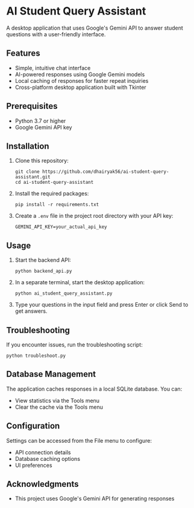 # AI Student Query Assistant

A desktop application that uses Google's Gemini API to answer student questions with a user-friendly interface.

## Features

- Simple, intuitive chat interface
- AI-powered responses using Google Gemini models
- Local caching of responses for faster repeat inquiries
- Cross-platform desktop application built with Tkinter

## Prerequisites

- Python 3.7 or higher
- Google Gemini API key

## Installation

1. Clone this repository:
   ```
   git clone https://github.com/dhairyak56/ai-student-query-assistant.git
   cd ai-student-query-assistant
   ```

2. Install the required packages:
   ```
   pip install -r requirements.txt
   ```

3. Create a `.env` file in the project root directory with your API key:
   ```
   GEMINI_API_KEY=your_actual_api_key
   ```

## Usage

1. Start the backend API:
   ```
   python backend_api.py
   ```

2. In a separate terminal, start the desktop application:
   ```
   python ai_student_query_assistant.py
   ```

3. Type your questions in the input field and press Enter or click Send to get answers.

## Troubleshooting

If you encounter issues, run the troubleshooting script:
```
python troubleshoot.py
```

## Database Management

The application caches responses in a local SQLite database. You can:
- View statistics via the Tools menu
- Clear the cache via the Tools menu

## Configuration

Settings can be accessed from the File menu to configure:
- API connection details
- Database caching options
- UI preferences


## Acknowledgments

- This project uses Google's Gemini API for generating responses